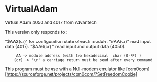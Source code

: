 # VirtualAdam
Virtual Adam 4050 and 4017 from Advantech 

This version only responds to :

"$AA2(cr)" for configuration state of each module.
"#AA(cr)" read input data (4017).
"$AA6(cr) " read input and output data (4050).

         AA -> module address (with two hexadecimal  char (0-FF) )
        (cr) -> '\r' a carriage return must be send after every command
        
This program  must be use with a Null-modem emulator like [com0com] [https://sourceforge.net/projects/com0com/?SetFreedomCookie] 
